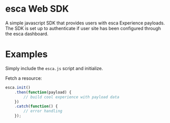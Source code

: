 # esca Web SDK

A simple javascript SDK that provides users with esca Experience payloads. The SDK is set up to authenticate if user site has been configured through the esca dashboard.

# Examples

Simply include the `esca.js` script and initialize. 

Fetch a resource:

```javascript
esca.init()
    .then(function(payload) {
        // build cool experience with payload data
    })
    .catch(function() {
        // error handling
    });
```
